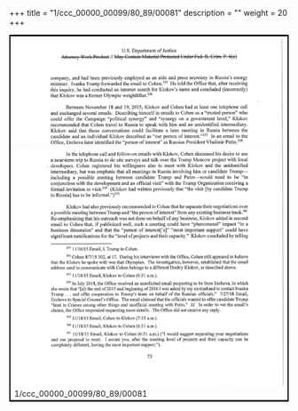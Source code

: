 +++
title = "1/ccc_00000_00099/80_89/00081"
description = ""
weight = 20
+++

<table style="border:2px solid black;max-width:800px;max-height:800px;" 
><tr><td>
<img class="center-fit-jpg"
src="/jpg_/jpg_mueller_report_searchable_081.jpg">
1/ccc_00000_00099/80_89/00081
</img></td></tr></table>
